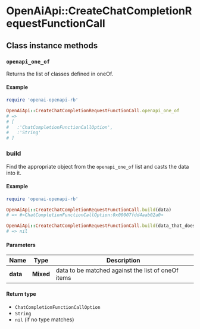 # OpenAiApi::CreateChatCompletionRequestFunctionCall

## Class instance methods

### `openapi_one_of`

Returns the list of classes defined in oneOf.

#### Example

```ruby
require 'openai-openapi-rb'

OpenAiApi::CreateChatCompletionRequestFunctionCall.openapi_one_of
# =>
# [
#   :'ChatCompletionFunctionCallOption',
#   :'String'
# ]
```

### build

Find the appropriate object from the `openapi_one_of` list and casts the data into it.

#### Example

```ruby
require 'openai-openapi-rb'

OpenAiApi::CreateChatCompletionRequestFunctionCall.build(data)
# => #<ChatCompletionFunctionCallOption:0x00007fdd4aab02a0>

OpenAiApi::CreateChatCompletionRequestFunctionCall.build(data_that_doesnt_match)
# => nil
```

#### Parameters

| Name | Type | Description |
| ---- | ---- | ----------- |
| **data** | **Mixed** | data to be matched against the list of oneOf items |

#### Return type

- `ChatCompletionFunctionCallOption`
- `String`
- `nil` (if no type matches)

